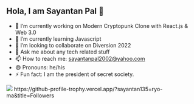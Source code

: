 ## Hola, I am Sayantan Pal 👋

- 🔭 I’m currently working on Modern Cryptopunk Clone with React.js & Web 3.0
- 🌱 I’m currently learning Javascript
- 👯 I’m looking to collaborate on Diversion 2022
- 💬 Ask me about any tech related stuff
- 📫 How to reach me: sayantanpal2002@yahoo.com 
- 😄 Pronouns: he/his
- ⚡ Fun fact: I am the president of secret society.

<image src = "https://github-readme-stats.vercel.app/api?username=sayantan135&&show_icons=true&title_color=ffffff&icon_color=bb2acf&text_color=daf7dc&bg_color=151515">
https://github-profile-trophy.vercel.app/?sayantan135=ryo-ma&title=Followers

